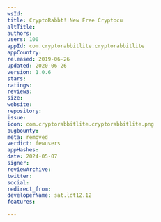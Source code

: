 ```yaml
---
wsId: 
title: CryptoRabbt! New Free Cryptocu
altTitle: 
authors: 
users: 100
appId: com.cryptorabbitlite.cryptorabbitlite
appCountry: 
released: 2019-06-26
updated: 2020-06-26
version: 1.0.6
stars: 
ratings: 
reviews: 
size: 
website: 
repository: 
issue: 
icon: com.cryptorabbitlite.cryptorabbitlite.png
bugbounty: 
meta: removed
verdict: fewusers
appHashes: 
date: 2024-05-07
signer: 
reviewArchive: 
twitter: 
social: 
redirect_from: 
developerName: sat.ldt12.12
features: 

---
```



